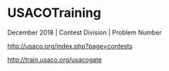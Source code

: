 # USACOTraining

December 2018 | Contest Division | Problem Number

http://usaco.org/index.php?page=contests

http://train.usaco.org/usacogate

